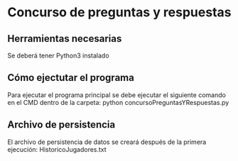 # Concurso de preguntas y respuestas

## Herramientas necesarias 
Se deberá tener Python3 instalado

## Cómo ejectutar el programa
Para ejecutar el programa principal se debe ejecutar el siguiente comando en el CMD dentro de la carpeta: python concursoPreguntasYRespuestas.py

## Archivo de persistencia
El archivo de persistencia de datos se creará después de la primera ejecución: HistoricoJugadores.txt
	